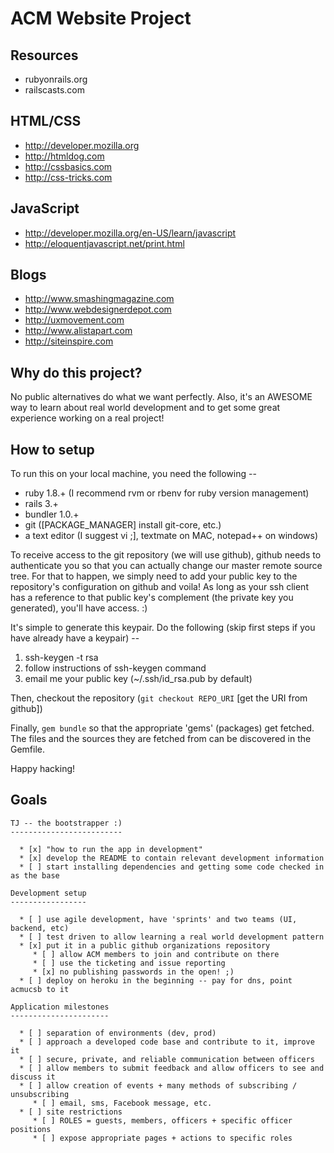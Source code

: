 ACM Website Project
===================

Resources
---------
- rubyonrails.org
- railscasts.com

HTML/CSS
----
- http://developer.mozilla.org
- http://htmldog.com
- http://cssbasics.com
- http://css-tricks.com

JavaScript
----
- http://developer.mozilla.org/en-US/learn/javascript
- http://eloquentjavascript.net/print.html

Blogs
----
- http://www.smashingmagazine.com
- http://www.webdesignerdepot.com
- http://uxmovement.com
- http://www.alistapart.com
- http://siteinspire.com

Why do this project?
--------------------

No public alternatives do what we want perfectly. Also, it's an AWESOME way to
learn about real world development and to get some great experience working on
a real project!

How to setup
------------

To run this on your local machine, you need the following --

  * ruby 1.8.+ (I recommend rvm or rbenv for ruby version management)
  * rails 3.+
  * bundler 1.0.+
  * git ([PACKAGE\_MANAGER] install git-core, etc.)
  * a text editor (I suggest vi ;], textmate on MAC, notepad++ on windows)

To receive access to the git repository (we will use github), github needs to
authenticate you so that you can actually change our master remote source tree.
For that to happen, we simply need to add your public key to the repository's
configuration on github and voila! As long as your ssh client has a reference
to that public key's complement (the private key you generated),
you'll have access. :)

It's simple to generate this keypair.
Do the following (skip first steps if you have already have a keypair)  --

  1. ssh-keygen -t rsa
  2. follow instructions of ssh-keygen command
  3. email me your public key (~/.ssh/id\_rsa.pub by default)

Then, checkout the repository (`git checkout REPO_URI` [get the URI from github])

Finally, `gem bundle` so that the appropriate 'gems' (packages) get fetched.
The files and the sources they are fetched from can be discovered in the Gemfile.

Happy hacking!

Goals
-----

    TJ -- the bootstrapper :)
    -------------------------

      * [x] "how to run the app in development"
      * [x] develop the README to contain relevant development information
      * [ ] start installing dependencies and getting some code checked in as the base

    Development setup
    -----------------

      * [ ] use agile development, have 'sprints' and two teams (UI, backend, etc)
      * [ ] test driven to allow learning a real world development pattern
      * [x] put it in a public github organizations repository
         * [ ] allow ACM members to join and contribute on there
         * [ ] use the ticketing and issue reporting
         * [x] no publishing passwords in the open! ;)
      * [ ] deploy on heroku in the beginning -- pay for dns, point acmucsb to it

    Application milestones
    ----------------------

      * [ ] separation of environments (dev, prod)
      * [ ] approach a developed code base and contribute to it, improve it
      * [ ] secure, private, and reliable communication between officers
      * [ ] allow members to submit feedback and allow officers to see and discuss it
      * [ ] allow creation of events + many methods of subscribing / unsubscribing
         * [ ] email, sms, Facebook message, etc.
      * [ ] site restrictions
         * [ ] ROLES = guests, members, officers + specific officer positions
         * [ ] expose appropriate pages + actions to specific roles
